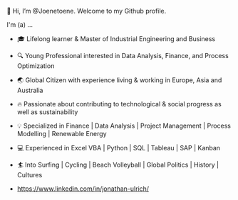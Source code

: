 👋 Hi, I’m @Joenetoene. Welcome to my Github profile.

I'm (a) ...

- 🎓 Lifelong learner & Master of Industrial Engineering and Business

- 🔍 Young Professional interested in Data Analysis, Finance, and Process Optimization

- 🌏 Global Citizen with experience living & working in Europe, Asia and Australia

- 🔥 Passionate about contributing to technological & social progress as well as sustainability

- 💡 Specialized in Finance | Data Analysis | Project Management | Process Modelling | Renewable Energy

- 💻 Experienced in Excel VBA | Python | SQL | Tableau | SAP | Kanban

- 🏄 Into Surfing | Cycling | Beach Volleyball | Global Politics | History | Cultures

- https://www.linkedin.com/in/jonathan-ulrich/





